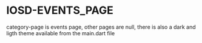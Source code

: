 # IOSD-EVENTS_PAGE

category-page is events page, other pages are null, there is also a dark and ligth theme available from the main.dart file 
